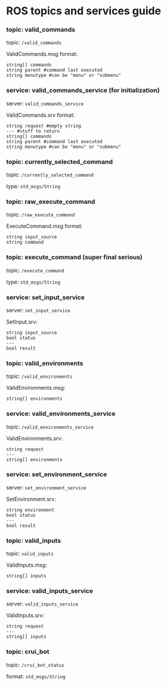 # ROS topics and services guide

### topic: valid_commands
topic: `/valid_commands`

ValidCommands.msg format:

    string[] commands
    string parent #command last executed
    string menutype #can be "menu" or "submenu"

### service: valid_commands_service (for initialization)

server: `valid_commands_service`

ValidCommands.srv format:

    string request #empty string
    --- #stuff to return
    string[] commands
    string parent #command last executed
    string menutype #can be "menu" or "submenu"




### topic: currently_selected_command
topic: `/currently_selected_command`

type: `std_msgs/String`
    
### topic: raw_execute_command
topic: `/raw_execute_command`

ExecuteCommand.msg format:

    string input_source
    string command
    
### topic: execute_command (super final serious)
topic: `/execute_command`

type: `std_msgs/String`

### service: set_input_service
server: `set_input_service`

SetInput.srv:

    string input_source
    bool status
    ---
    bool result

### topic: valid_environments
topic: `/valid_environments`

ValidEnvironments.msg:
    
    string[] environments
    

### service: valid_environments_service
topic: `/valid_environments_service`

ValidEnvironments.srv:
    
    string request
    ---
    string[] environments
    


### service: set_environment_service
server: `set_environment_service`

SetEnvironment.srv:

    string environment
    bool status
    ---
    bool result
    
    
    
### topic: valid_inputs
topic: `valid_inputs`

ValidInputs.msg:
    
    string[] inputs
    
### service: valid_inputs_service
server: `valid_inputs_service`

ValidInputs.srv:
    
    string request
    ---
    string[] inputs
    
### topic: crui_bot
topic: `/crui_bot_status`

format: `std_msgs/String`

